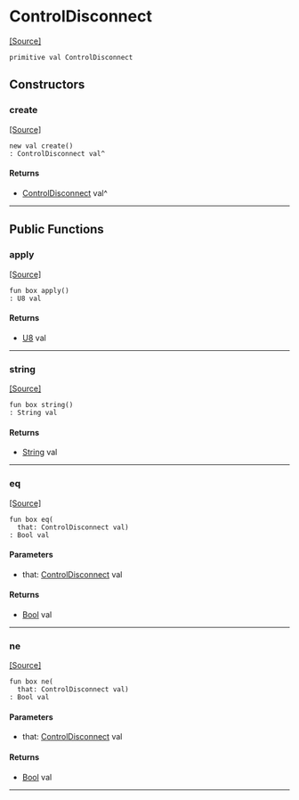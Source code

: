 # ControlDisconnect
<span class="source-link">[[Source]](src/mqtt-primitives/controlBytes.md#L-0-15)</span>
```pony
primitive val ControlDisconnect
```

## Constructors

### create
<span class="source-link">[[Source]](src/mqtt-primitives/controlBytes.md#L-0-15)</span>


```pony
new val create()
: ControlDisconnect val^
```

#### Returns

* [ControlDisconnect](mqtt-primitives-ControlDisconnect.md) val^

---

## Public Functions

### apply
<span class="source-link">[[Source]](src/mqtt-primitives/controlBytes.md#L-0-15)</span>


```pony
fun box apply()
: U8 val
```

#### Returns

* [U8](builtin-U8.md) val

---

### string
<span class="source-link">[[Source]](src/mqtt-primitives/controlBytes.md#L-0-15)</span>


```pony
fun box string()
: String val
```

#### Returns

* [String](builtin-String.md) val

---

### eq
<span class="source-link">[[Source]](src/mqtt-primitives/controlBytes.md#L-0-15)</span>


```pony
fun box eq(
  that: ControlDisconnect val)
: Bool val
```
#### Parameters

*   that: [ControlDisconnect](mqtt-primitives-ControlDisconnect.md) val

#### Returns

* [Bool](builtin-Bool.md) val

---

### ne
<span class="source-link">[[Source]](src/mqtt-primitives/controlBytes.md#L-0-15)</span>


```pony
fun box ne(
  that: ControlDisconnect val)
: Bool val
```
#### Parameters

*   that: [ControlDisconnect](mqtt-primitives-ControlDisconnect.md) val

#### Returns

* [Bool](builtin-Bool.md) val

---

